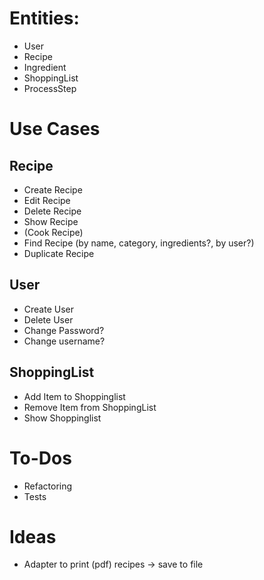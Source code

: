 # Entities:
- User
- Recipe
- Ingredient
- ShoppingList
- ProcessStep

# Use Cases
## Recipe
- Create Recipe
- Edit Recipe
- Delete Recipe
- Show Recipe
- (Cook Recipe)
- Find Recipe (by name, category, ingredients?, by user?)
- Duplicate Recipe
## User
- Create User
- Delete User
- Change Password?
- Change username?
## ShoppingList
- Add Item to Shoppinglist
- Remove Item from ShoppingList
- Show Shoppinglist

# To-Dos
- Refactoring
- Tests

# Ideas
- Adapter to print (pdf) recipes -> save to file